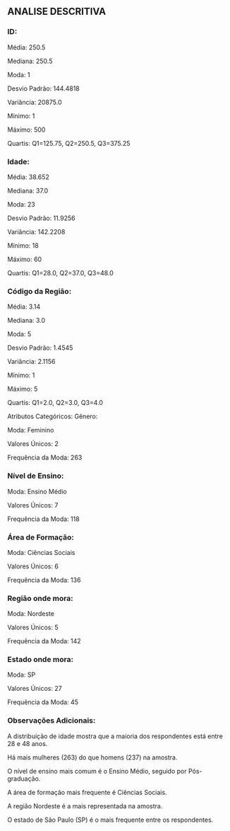 ## ANALISE DESCRITIVA
### ID:

Média: 250.5

Mediana: 250.5

Moda: 1

Desvio Padrão: 144.4818

Variância: 20875.0

Mínimo: 1

Máximo: 500

Quartis: Q1=125.75, Q2=250.5, Q3=375.25

###  Idade:

Média: 38.652

Mediana: 37.0

Moda: 23

Desvio Padrão: 11.9256

Variância: 142.2208

Mínimo: 18

Máximo: 60

Quartis: Q1=28.0, Q2=37.0, Q3=48.0

### Código da Região:

Média: 3.14

Mediana: 3.0

Moda: 5

Desvio Padrão: 1.4545

Variância: 2.1156

Mínimo: 1

Máximo: 5

Quartis: Q1=2.0, Q2=3.0, Q3=4.0

Atributos Categóricos:
Gênero:

Moda: Feminino

Valores Únicos: 2

Frequência da Moda: 263

###  Nível de Ensino:

Moda: Ensino Médio

Valores Únicos: 7

Frequência da Moda: 118

### Área de Formação:

Moda: Ciências Sociais

Valores Únicos: 6

Frequência da Moda: 136

###  Região onde mora:

Moda: Nordeste

Valores Únicos: 5

Frequência da Moda: 142

###  Estado onde mora:

Moda: SP

Valores Únicos: 27

Frequência da Moda: 45

###  Observações Adicionais:
A distribuição de idade mostra que a maioria dos respondentes está entre 28 e 48 anos.

Há mais mulheres (263) do que homens (237) na amostra.

O nível de ensino mais comum é o Ensino Médio, seguido por Pós-graduação.

A área de formação mais frequente é Ciências Sociais.

A região Nordeste é a mais representada na amostra.

O estado de São Paulo (SP) é o mais frequente entre os respondentes.
